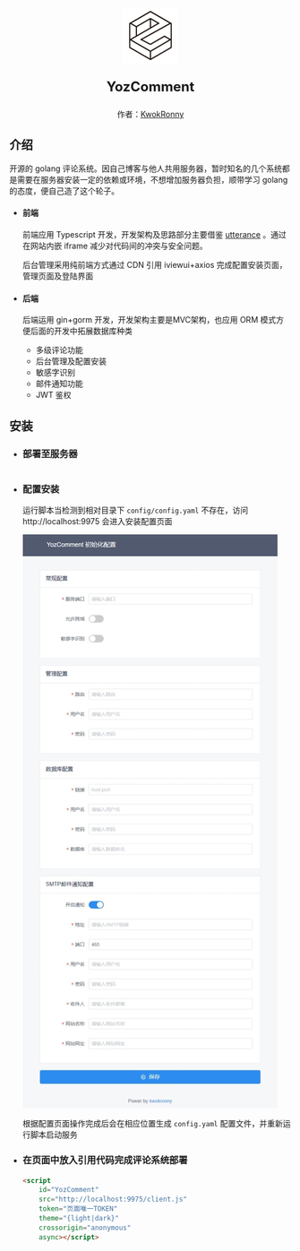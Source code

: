 
<center>
<img src="./docs/logo.png" width="100px"/>
<p style="font-size:24px;font-weight:bold;">YozComment</p>
<p>作者：<a href="https://kwokronny.top">KwokRonny</a></p>
</center>

## 介绍
开源的 golang 评论系统。因自己博客与他人共用服务器，暂时知名的几个系统都是需要在服务器安装一定的依赖或环境，不想增加服务器负担，顺带学习 golang 的态度，便自己造了这个轮子。


- #### 前端

	前端应用 Typescript 开发，开发架构及思路部分主要借鉴 [utterance](https://github.com/utterance/utterances) 。通过在网站内嵌 iframe 减少对代码间的冲突与安全问题。

	后台管理采用纯前端方式通过 CDN 引用 iviewui+axios 完成配置安装页面，管理页面及登陆界面

- #### 后端

	后端运用 gin+gorm 开发，开发架构主要是MVC架构，也应用 ORM 模式方便后面的开发中拓展数据库种类
	- 多级评论功能
	- 后台管理及配置安装
	- 敏感字识别
	- 邮件通知功能
	- JWT 鉴权

## 安装

- ### 部署至服务器
	```bash
	
	```

- ### 配置安装
	运行脚本当检测到相对目录下 `config/config.yaml` 不存在，访问 http://localhost:9975 会进入安装配置页面
	
	![](./docs/install.jpg)

	根据配置页面操作完成后会在相应位置生成 `config.yaml` 配置文件，并重新运行脚本启动服务

- ### 在页面中放入引用代码完成评论系统部署

	```html
	<script 
		id="YozComment" 
		src="http://localhost:9975/client.js" 
		token="页面唯一TOKEN" 
		theme="{light|dark}" 
		crossorigin="anonymous" 
		async></script>
	```